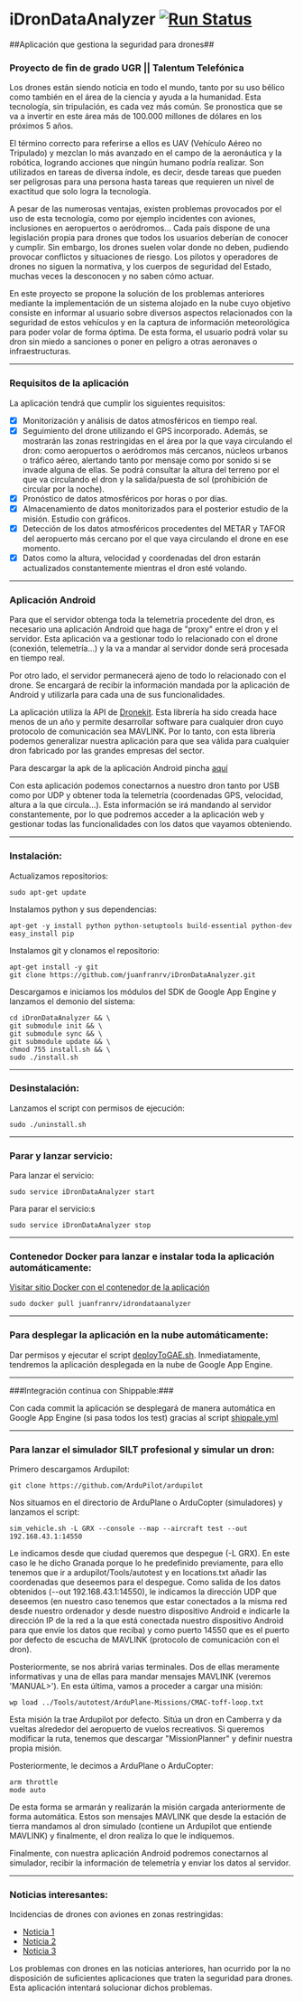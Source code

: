# iDronDataAnalyzer [![Run Status](https://api.shippable.com/projects/570f55402a8192902e1c084c/badge?branch=master)](https://app.shippable.com/projects/570f55402a8192902e1c084c)

##Aplicación que gestiona la seguridad para drones##

### Proyecto de fin de grado UGR || Talentum Telefónica ###

Los drones están siendo noticia en todo el mundo, tanto por su uso bélico como también en el área de la ciencia y ayuda a la humanidad. Esta tecnología, sin tripulación, es cada vez más común. Se pronostica que se va a invertir en este área más de 100.000 millones de dólares en los próximos 5 años. 

El término correcto para referirse a ellos es UAV (Vehículo Aéreo no Tripulado) y mezclan lo más avanzado en el campo de la aeronáutica y la robótica, logrando acciones que ningún humano podría realizar. Son utilizados en tareas de diversa índole, es decir, desde tareas que pueden ser peligrosas para una persona hasta tareas que requieren un nivel de exactitud que solo logra la tecnología.

A pesar de las numerosas ventajas, existen problemas provocados por el uso de esta tecnología, como por ejemplo incidentes con aviones, inclusiones en aeropuertos o aeródromos... Cada país dispone de una legislación propia para drones que todos los usuarios deberían de conocer y cumplir. Sin embargo, los drones suelen volar donde no deben, pudiendo provocar conflictos y situaciones de riesgo. Los pilotos y operadores de drones no siguen la normativa, y los cuerpos de seguridad del Estado, muchas veces la desconocen y no saben cómo actuar.

En este proyecto se propone la solución de los problemas anteriores mediante la implementación de un sistema alojado en la nube cuyo objetivo consiste en informar al usuario sobre diversos aspectos relacionados con la seguridad de estos vehículos y en la captura de información meteorológica para poder volar de forma óptima. De esta forma, el usuario podrá volar su dron sin miedo a sanciones o poner en peligro a otras aeronaves o infraestructuras.

***

### Requisitos de la aplicación ###

La aplicación tendrá que cumplir los siguientes requisitos:

* [X] Monitorización y análisis de datos atmosféricos en tiempo real.  
* [X] Seguimiento del drone utilizando el GPS incorporado. Además, se mostrarán las zonas restringidas en el área por la que vaya circulando el dron: como aeropuertos o aeródromos más cercanos, núcleos urbanos o tráfico aéreo, alertando tanto por mensaje como por sonido si se invade alguna de ellas. Se podrá consultar la altura del terreno por el que va circulando el dron y la salida/puesta de sol (prohibición de circular por la noche).
* [X] Pronóstico de datos atmosféricos por horas o por días.
* [X] Almacenamiento de datos monitorizados para el posterior estudio de la misión. Estudio con gráficos.
* [X] Detección de los datos atmosféricos procedentes del METAR y TAFOR del aeropuerto más cercano por el que vaya circulando el drone en ese momento.
* [X] Datos como la altura, velocidad y coordenadas del dron estarán actualizados constantemente mientras el dron esté volando.
 
***

### Aplicación Android ###

Para que el servidor obtenga toda la telemetría procedente del dron, es necesario una aplicación Android que haga de "proxy" entre el dron y el servidor. Esta aplicación va a gestionar todo lo relacionado con el drone (conexión, telemetría...) y la va a mandar al servidor donde será procesada en tiempo real. 

Por otro lado, el servidor permanecerá ajeno de todo lo relacionado con el drone. Se encargará de recibir la información mandada por la aplicación de Android y utilizarla para cada una de sus funcionalidades.

La aplicación utiliza la API de [Dronekit](http://dronekit.io/). Esta librería ha sido creada hace menos de un año y permite desarrollar software para cualquier dron cuyo protocolo de comunicación sea MAVLINK. Por lo tanto, con esta librería podemos generalizar nuestra aplicación para que sea válida para cualquier dron fabricado por las grandes empresas del sector.

Para descargar la apk de la aplicación Android pincha [aquí](https://drive.google.com/open?id=0B2i9UMs9qffmQ212V3h2MDJkUXM)

Con esta aplicación podemos conectarnos a nuestro dron tanto por USB como por UDP y obtener toda la telemetría (coordenadas GPS, velocidad, altura a la que circula...). Esta información se irá mandando al servidor constantemente, por lo que podremos acceder a la aplicación web y gestionar todas las funcionalidades con los datos que vayamos obteniendo.

***

### Instalación: ###

Actualizamos repositorios:

    sudo apt-get update
    
Instalamos python y sus dependencias:

    apt-get -y install python python-setuptools build-essential python-dev
    easy_install pip
    
Instalamos git y clonamos el repositorio:

    apt-get install -y git
    git clone https://github.com/juanfranrv/iDronDataAnalyzer.git

Descargamos e iniciamos los módulos del SDK de Google App Engine y lanzamos el demonio del sistema:

    cd iDronDataAnalyzer && \
    git submodule init && \
    git submodule sync && \
    git submodule update && \
    chmod 755 install.sh && \
    sudo ./install.sh
    
***

### Desinstalación: ###

Lanzamos el script con permisos de ejecución:

    sudo ./uninstall.sh


***

### Parar y lanzar servicio: ###

Para lanzar el servicio:

    sudo service iDronDataAnalyzer start

Para parar el servicio:s

    sudo service iDronDataAnalyzer stop 
    
***

### Contenedor Docker para lanzar e instalar toda la aplicación automáticamente: ###

[Visitar sitio Docker con el contenedor de la aplicación](https://hub.docker.com/r/juanfranrv/idrondataanalyzer/)

    sudo docker pull juanfranrv/idrondataanalyzer

***

### Para desplegar la aplicación en la nube automáticamente: ###

Dar permisos y ejecutar el script [deployToGAE.sh](https://github.com/juanfranrv/iDronDataAnalyzer/blob/master/deployToGAE.sh). Inmediatamente, tendremos la aplicación desplegada en la nube de Google App Engine.

***

###Integración contínua con Shippable:###

Con cada commit la aplicación se desplegará de manera automática en Google App Engine (si pasa todos los test) gracias al script [shippale.yml](https://github.com/juanfranrv/iDronDataAnalyzer/blob/master/shippable.yml)

*** 

### Para lanzar el simulador SILT profesional y simular un dron: ###

Primero descargamos Ardupilot:

    git clone https://github.com/ArduPilot/ardupilot
    
Nos situamos en el directorio de ArduPlane o ArduCopter (simuladores) y lanzamos el script:

    sim_vehicle.sh -L GRX --console --map --aircraft test --out 192.168.43.1:14550  

Le indicamos desde que ciudad queremos que despegue (-L GRX). En este caso le he dicho Granada porque lo he predefinido previamente, para ello tenemos que ir a ardupilot/Tools/autotest y en locations.txt añadir las coordenadas que deseemos para el despegue. Como salida de los datos obtenidos (--out 192.168.43.1:14550), le indicamos la dirección UDP que deseemos (en nuestro caso tenemos que estar conectados a la misma red desde nuestro ordenador y desde nuestro dispositivo Android e indicarle la dirección IP de la red a la que está conectada nuestro dispositivo Android para que envíe los datos que reciba) y como puerto 14550 que es el puerto por defecto de escucha de MAVLINK (protocolo de comunicación con el dron). 

Posteriormente, se nos abrirá varias terminales. Dos de ellas meramente informativas y una de ellas para mandar mensajes MAVLINK (veremos 'MANUAL>'). En esta última, vamos a proceder a cargar una misión:
    
    wp load ../Tools/autotest/ArduPlane-Missions/CMAC-toff-loop.txt
    
Esta misión la trae Ardupilot por defecto. Sitúa un dron en Camberra y da vueltas alrededor del aeropuerto de vuelos recreativos. Si queremos modificar la ruta, tenemos que descargar "MissionPlanner" y definir nuestra propia misión.

Posteriormente, le decimos a ArduPlane o ArduCopter:

    arm throttle
    mode auto
    
De esta forma se armarán y realizarán la misión cargada anteriormente de forma automática. Estos son mensajes MAVLINK que desde la estación de tierra mandamos al dron simulado (contiene un Ardupilot que entiende MAVLINK) y finalmente, el dron realiza lo que le indiquemos.

Finalmente, con nuestra aplicación Android podremos conectarnos al simulador, recibir la información de telemetría y enviar los datos al servidor.

***

### Noticias interesantes: ###

Incidencias de drones con aviones en zonas restringidas:

* [Noticia 1](http://economia.elpais.com/economia/2016/03/02/actualidad/1456911759_020181.html)
* [Noticia 2](http://economia.elpais.com/economia/2016/03/04/actualidad/1457078339_462092.html)
* [Noticia 3](http://www.elmundo.es/internacional/2016/03/04/56d93e71e2704e3d4c8b45f6.html)

Los problemas con drones en las noticias anteriores, han ocurrido por la no disposición de suficientes aplicaciones que traten la seguridad para drones. Esta aplicación intentará solucionar dichos problemas.





